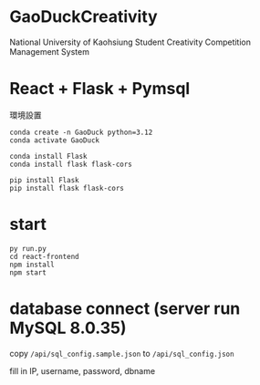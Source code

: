 # GaoDuckCreativity
National University of Kaohsiung Student Creativity Competition Management System

# React + Flask + Pymsql

環境設置
```
conda create -n GaoDuck python=3.12
conda activate GaoDuck

conda install Flask
conda install flask flask-cors

pip install Flask
pip install flask flask-cors
```


# start
```
py run.py
cd react-frontend
npm install
npm start
```


# database connect (server run MySQL 8.0.35)
copy `/api/sql_config.sample.json` to `/api/sql_config.json`

fill in IP, username, password, dbname

